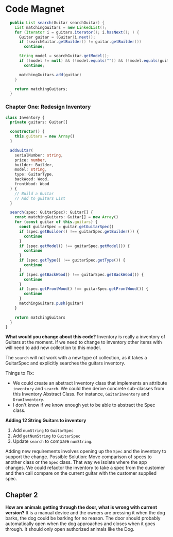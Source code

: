 # Code Magnet

```java
  public List search(Guitar searchGuitar) {
    List matchingGuitars = new LinkedList();
    for (Iterator i = guitars.iterator(); i.hasNext(); ) {
      Guitar guitar = (Guitar)i.next();
      if (searchGuitar.getBuilder() != guitar.getBuilder())
        continue;

      String model = searchGuitar.getModel();
      if ((model != null) && (!model.equals("")) && (!model.equals(guitar.getModel())))
        continue;

      matchingGuitars.add(guitar)
    }

    return matchingGuitars;
  }
```

### Chapter One: Redesign Inventory

```typescript
class Inventory {
  private guitars: Guitar[]

  constructor() {
    this.guitars = new Array()
  }

  addGuitar(
    serialNumber: string,
    price: number,
    builder: Builder,
    model: string,
    type: GuitarType,
    backWood: Wood,
    frontWood: Wood
  ) {
    // Build a Guitar
    // Add to guitars List
  }

  search(spec: GuitarSpec): Guitar[] {
    const matchingGuitars: Guitar[] = new Array()
    for (const guitar of this.guitars) {
      const guitarSpec = guitar.getGuitarSpec()
      if (spec.getBuilder() !== guitarSpec.getBuilder()) {
        continue
      }
      if (spec.getModel() !== guitarSpec.getModel()) {
        continue
      }
      if (spec.getType() !== guitarSpec.getType()) {
        continue
      }
      if (spec.getBackWood() !== guitarSpec.getBackWood()) {
        continue
      }
      if (spec.getFrontWood() !== guitarSpec.getFrontWood()) {
        continue
      }
      matchingGuitars.push(guitar)
    }

    return matchingGuitars
  }
}
```

**What would you change about this code?**
Inventory is really a inventory of Guitars at the moment.
If we need to change to inventory other items with will need to add new collection to this
model.

The `search` will not work with a new type of collection, as it takes a GuitarSpec and explicitly searches
the guitars inventory.

Things to Fix:

- We could create an abstract Inventory class that implements an attribute `inventory` and `search`. We could then derive concrete sub-classes from this Inventory Abstract Class. For instance, `GuitarInventory` and `DrumInventory`.
- I don't know if we know enough yet to be able to abstract the Spec class.

**Adding 12 String Guitars to inventory**

1. Add `numString` to `GuitarSpec`
2. Add `getNumString` to `GuitarSpec`
3. Update `search` to compare `numString`.

Adding new requirements involves opening up the `Spec` and the inventory to support the change.
Possible Solution: Move comparison of specs to another class or the `Spec` class. That way we isolate where the app changes. We could refactor the inventory to take a spec from the customer and then call compare on the current guitar with the customer supplied spec.

## Chapter 2

**How are animals getting through the door, what is wrong with current version?**
It is a manual device and the owners are pressing it when the dog barks, the dog could be barking for no reason.
The door should probably automatically open when the dog approaches and closes when it goes through.
It should only open authorized animals like the Dog.
